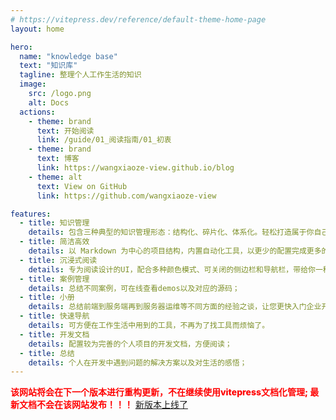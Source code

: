 ```yaml
---
# https://vitepress.dev/reference/default-theme-home-page
layout: home

hero:
  name: "knowledge base"
  text: "知识库"
  tagline: 整理个人工作生活的知识
  image:
    src: /logo.png
    alt: Docs
  actions:
    - theme: brand
      text: 开始阅读
      link: /guide/01_阅读指南/01_初衷
    - theme: brand
      text: 博客
      link: https://wangxiaoze-view.github.io/blog
    - theme: alt
      text: View on GitHub
      link: https://github.com/wangxiaoze-view

features:
  - title: 知识管理
    details: 包含三种典型的知识管理形态：结构化、碎片化、体系化。轻松打造属于你自己的知识管理平台
  - title: 简洁高效
    details: 以 Markdown 为中心的项目结构，内置自动化工具，以更少的配置完成更多的事。配合多维索引快速定位每个知识点
  - title: 沉浸式阅读
    details: 专为阅读设计的UI，配合多种颜色模式、可关闭的侧边栏和导航栏，带给你一种沉浸式阅读体验
  - title: 案例管理
    details: 总结不同案例，可在线查看demos以及对应的源码；
  - title: 小册
    details: 总结前端到服务端再到服务器运维等不同方面的经验之谈，让您更快入门企业开发；
  - title: 快速导航
    details: 可方便在工作生活中用到的工具，不再为了找工具而烦恼了。
  - title: 开发文档
    details: 配置较为完善的个人项目的开发文档，方便阅读；
  - title: 总结
    details: 个人在开发中遇到问题的解决方案以及对生活的感悟；
---
```


<div>
<span style="color: #ff0000;font-weight: 800;">该网站将会在下一个版本进行重构更新，不在继续使用vitepress文档化管理; 最新文档不会在该网站发布！！！</span>
<a href="https://wangxiaoze-view.github.io/blog" target="_blank">新版本上线了</a>
</div>
